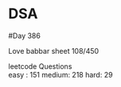 # DSA

#Day 386

Love babbar sheet
    108/450
    
leetcode Questions   
easy : 151
medium: 218
hard: 29

 
